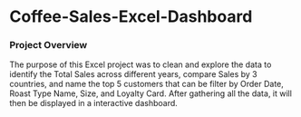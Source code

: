# Coffee-Sales-Excel-Dashboard

### Project Overview

The purpose of this Excel project was to clean and explore the data to identify the Total Sales across different years, compare Sales by 3 countries, and name the top 5 customers that can be filter by Order Date, Roast Type Name, Size, and Loyalty Card. After gathering all the data, it will then be displayed in a interactive dashboard. 
